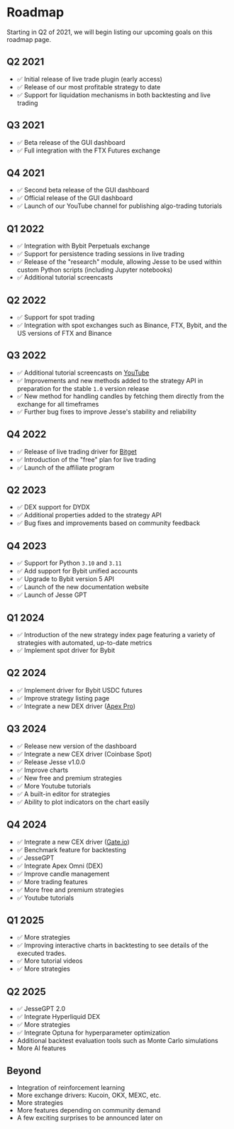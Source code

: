 # Roadmap

Starting in Q2 of 2021, we will begin listing our upcoming goals on this roadmap page.

## Q2 2021
- ✅ Initial release of live trade plugin (early access)
- ✅ Release of our most profitable strategy to date
- ✅ Support for liquidation mechanisms in both backtesting and live trading

## Q3 2021
- ✅ Beta release of the GUI dashboard
- ✅ Full integration with the FTX Futures exchange

## Q4 2021
- ✅ Second beta release of the GUI dashboard
- ✅ Official release of the GUI dashboard
- ✅ Launch of our YouTube channel for publishing algo-trading tutorials

## Q1 2022
- ✅ Integration with Bybit Perpetuals exchange
- ✅ Support for persistence trading sessions in live trading
- ✅ Release of the "research" module, allowing Jesse to be used within custom Python scripts (including Jupyter notebooks)
- ✅ Additional tutorial screencasts

## Q2 2022
- ✅ Support for spot trading
- ✅ Integration with spot exchanges such as Binance, FTX, Bybit, and the US versions of FTX and Binance

## Q3 2022
- ✅ Additional tutorial screencasts on [YouTube](https://jesse.trade/youtube)
- ✅ Improvements and new methods added to the strategy API in preparation for the stable `1.0` version release
- ✅ New method for handling candles by fetching them directly from the exchange for all timeframes
- ✅ Further bug fixes to improve Jesse's stability and reliability

## Q4 2022
- ✅ Release of live trading driver for [Bitget](https://jesse.trade/bitget)
- ✅ Introduction of the "free" plan for live trading
- ✅ Launch of the affiliate program

## Q2 2023
- ✅ DEX support for DYDX
- ✅ Additional properties added to the strategy API
- ✅ Bug fixes and improvements based on community feedback

## Q4 2023
- ✅ Support for Python `3.10` and `3.11`
- ✅ Add support for Bybit unified accounts
- ✅ Upgrade to Bybit version 5 API
- ✅ Launch of the new documentation website
- ✅ Launch of Jesse GPT

## Q1 2024
- ✅ Introduction of the new strategy index page featuring a variety of strategies with automated, up-to-date metrics
- ✅ Implement spot driver for Bybit

## Q2 2024
- ✅ Implement driver for Bybit USDC futures
- ✅ Improve strategy listing page
- ✅ Integrate a new DEX driver ([Apex Pro](https://jesse.trade/apex))

## Q3 2024
- ✅ Release new version of the dashboard
- ✅ Integrate a new CEX driver (Coinbase Spot)
- ✅ Release Jesse v1.0.0
- ✅ Improve charts
- ✅ New free and premium strategies
- ✅ More Youtube tutorials
- ✅ A built-in editor for strategies
- ✅ Ability to plot indicators on the chart easily

## Q4 2024

- ✅ Integrate a new CEX driver ([Gate.io](https://jesse.trade/gate))
- ✅ Benchmark feature for backtesting
- ✅ JesseGPT
- ✅ Integrate Apex Omni (DEX)
- ✅ Improve candle management
- ✅ More trading features
- ✅ More free and premium strategies
- ✅ Youtube tutorials

## Q1 2025
- ✅ More strategies
- ✅ Improving interactive charts in backtesting to see details of the executed trades.
- ✅ More tutorial videos
- ✅ More strategies

## Q2 2025
- ✅ JesseGPT 2.0
- ✅ Integrate Hyperliquid DEX
- ✅ More strategies
- ✅ Integrate Optuna for hyperparameter optimization
- Additional backtest evaluation tools such as Monte Carlo simulations
- More AI features

## Beyond
- Integration of reinforcement learning
- More exchange drivers: Kucoin, OKX, MEXC, etc.
- More strategies
- More features depending on community demand
- A few exciting surprises to be announced later on
